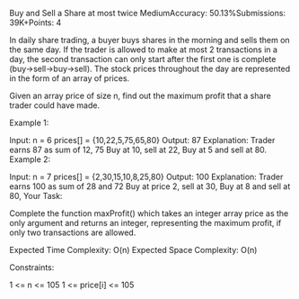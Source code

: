 Buy and Sell a Share at most twice
MediumAccuracy: 50.13%Submissions: 39K+Points: 4

In daily share trading, a buyer buys shares in the morning and sells them on the same day. If the trader is allowed to make at most 2 transactions in a day, the second transaction can only start after the first one is complete (buy->sell->buy->sell). The stock prices throughout the day are represented in the form of an array of prices. 

Given an array price of size n, find out the maximum profit that a share trader could have made.

Example 1:

Input:
n = 6
prices[] = {10,22,5,75,65,80}
Output:
87
Explanation:
Trader earns 87 as sum of 12, 75 Buy at 10, sell at 22, Buy at 5 and sell at 80.
Example 2:

Input:
n = 7
prices[] = {2,30,15,10,8,25,80}
Output:
100
Explanation:
Trader earns 100 as sum of 28 and 72 Buy at price 2, sell at 30, Buy at 8 and sell at 80,
Your Task:

Complete the function maxProfit() which takes an integer array price as the only argument and returns an integer, representing the maximum profit, if only two transactions are allowed.

Expected Time Complexity: O(n)
Expected Space Complexity: O(n)

Constraints:

1 <= n <= 105
1 <= price[i] <= 105

